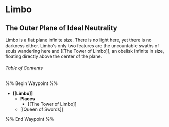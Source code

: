 # Limbo
## The Outer Plane of Ideal Neutrality
Limbo is a flat plane infinite size. There is no light here, yet there is no darkness either. Limbo's only two features are the uncountable swaths of souls wandering here and [[The Tower of Limbo]], an obelisk infinite in size, floating directly above the center of the plane.


###### Table of Contents
%% Begin Waypoint %%
- **[[Limbo]]**
	- **Places**
		- [[The Tower of Limbo]]
	- [[Queen of Swords]]

%% End Waypoint %%
